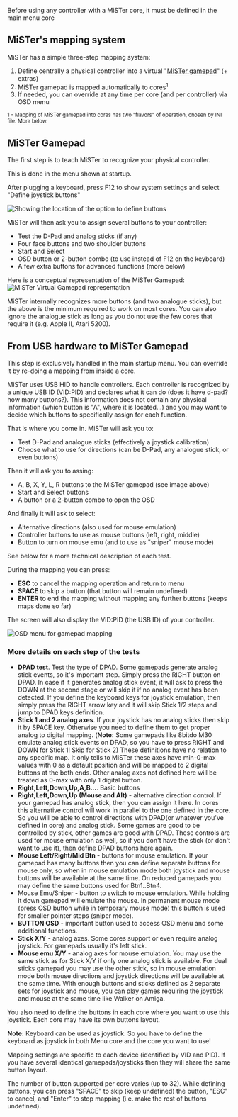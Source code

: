 Before using any controller with a MiSTer core, it must be defined in the main menu core

## MiSTer's mapping system

MiSTer has a simple three-step mapping system:

1. Define centrally a physical controller into a virtual "[MiSTer gamepad](#mister-gamepad)" (+ extras)
2. MiSTer gamepad is mapped automatically to cores<sup>1</sup>
3. If needed, you can override at any time per core (and per controller) via OSD menu

<sup>1 - Mapping of MiSTer gamepad into cores has two "flavors" of operation, chosen by INI file. More below.</sup>

## MiSTer Gamepad

The first step is to teach MiSTer to recognize your physical controller.

This is done in the menu shown at startup.

After plugging a keyboard, press F12 to show system settings and select "Define joystick buttons"

![Showing the location of the option to define buttons](https://i.imgur.com/ZcbSCHV.jpg)

MiSTer will then ask you to assign several buttons to your controller:
* Test the D-Pad and analog sticks (if any)
* Four face buttons and two shoulder buttons
* Start and Select
* OSD button or 2-button combo (to use instead of F12 on the keyboard)
* A few extra buttons for advanced functions (more below)

Here is a conceptual representation of the MiSTer Gamepad:
![MiSTer Virtual Gamepad representation](https://i.imgur.com/nrXX30Q.png)

MiSTer internally recognizes more buttons (and two analogue sticks), but the above is the minimum required to work on most cores. You can also ignore the analogue stick as long as you do not use the few cores that require it (e.g. Apple II, Atari 5200).

## From USB hardware to MiSTer Gamepad

This step is exclusively handled in the main startup menu. You can override it by re-doing a mapping from inside a core.

MiSTer uses USB HID to handle controllers. Each controller is recognized by a unique USB ID (VID:PID) and declares what it can do (does it have d-pad? how many buttons?). This information does not contain any physical information (which button is "A", where it is located...) and you may want to decide which buttons to specifically assign for each function. 

That is where you come in. MiSTer will ask you to:
* Test D-Pad and analogue sticks (effectively a joystick calibration)
* Choose what to use for directions (can be D-Pad, any analogue stick, or even buttons)

Then it will ask you to assing:
* A, B, X, Y, L, R buttons to the MiSTer gamepad (see image above)
* Start and Select buttons
* A button or a 2-button combo to open the OSD

And finally it will ask to select:
* Alternative directions (also used for mouse emulation)
* Controller buttons to use as mouse buttons (left, right, middle)
* Button to turn on mouse emu (and to use as "sniper" mouse mode)

See below for a more technical description of each test.

During the mapping you can press:
* **ESC** to cancel the mapping operation and return to menu
* **SPACE** to skip a button (that button will remain undefined)
* **ENTER** to end the mapping without mapping any further buttons (keeps maps done so far)

The screen will also display the VID:PID (the USB ID) of your controller.

![OSD menu for gamepad mapping](https://i.imgur.com/lpLownF.jpg)

### More details on each step of the tests

* **DPAD test**. Test the type of DPAD. Some gamepads generate analog stick events, so it's important step. Simply press the RIGHT button on DPAD. In case if it generates analog stick event, it will ask to press the DOWN at the second stage or will skip it if no analog event has been detected. If you define the keyboard keys for joystick emulation, then simply press the RIGHT arrow key and it will skip Stick 1/2 steps and jump to DPAD keys definition.
* **Stick 1 and 2 analog axes**. If your joystick has no analog sticks then skip it by SPACE key. Otherwise you need to define them to get proper analog to digital mapping. (**Note:** Some gamepads like 8bitdo M30 emulate analog stick events on DPAD, so you have to press RIGHT and DOWN for Stick 1! Skip for Stick 2) These definitions have no relation to any specific map. It only tells to MiSTer these axes have min-0-max values with 0 as a default position and will be mapped to 2 digital buttons at the both ends. Other analog axes not defined here will be treated as 0-max with only 1 digital button.
* **Right,Left,Down,Up,A,B...**. Basic buttons 
* **Right,Left,Down,Up (Mouse and Alt)** - alternative direction control. If your gamepad has analog stick, then you can assign it here. In cores this alternative control will work in parallel to the one defined in the core. So you will be able to control directions with DPAD(or whatever you've defined in core) and analog stick. Some games are good to be controlled by stick, other games are good with DPAD. These controls are used for mouse emulation as well, so if you don't have the stick (or don't want to use it), then define DPAD buttons here again.
* **Mouse Left/Right/Mid Btn** - buttons for mouse emulation. If your gamepad has many buttons then you can define separate buttons for mouse only, so when in mouse emulation mode both joystick and mouse buttons will be available at the same time. On reduced gamepads you may define the same buttons used for Btn1..Btn4.
* Mouse Emu/Sniper - button to switch to mouse emulation. While holding it down gamepad will emulate the mouse. In permanent mouse mode (press OSD button while in temporary mouse mode) this button is used for smaller pointer steps (sniper mode).
* **BUTTON OSD** - important button used to access OSD menu and some additional functions.
* **Stick X/Y** - analog axes. Some cores support or even require analog joystick. For gamepads usually it's left stick.
* **Mouse emu X/Y** - analog axes for mouse emulation. You may use the same stick as for Stick X/Y if only one analog stick is available. For dual sticks gamepad you may use the other stick, so in mouse emulation mode both mouse directions and joystick directions will be available at the same time. With enough buttons and sticks defined as 2 separate sets for joystick and mouse, you can play games requiring the joystick and mouse at the same time like Walker on Amiga.

You also need to define the buttons in each core where you want to use this joystick. Each core may have its own buttons layout.

**Note:** Keyboard can be used as joystick. So you have to define the keyboard as joystick in both Menu core and the core you want to use!

Mapping settings are specific to each device (identified by VID and PID). If you have several identical gamepads/joysticks then they will share the same button layout.

The number of button supported per core varies (up to 32). While defining buttons, you can press "SPACE" to skip (keep undefined) the button, "ESC" to cancel, and "Enter" to stop mapping  (i.e. make the rest of buttons undefined).